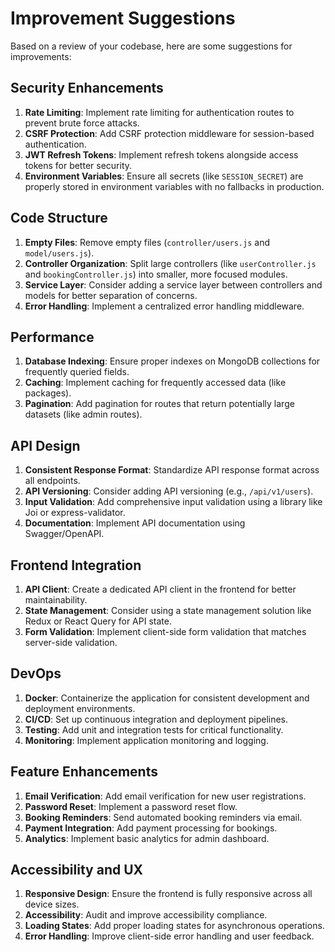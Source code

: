 # Improvement Suggestions

Based on a review of your codebase, here are some suggestions for improvements:

## Security Enhancements

1. **Rate Limiting**: Implement rate limiting for authentication routes to prevent brute force attacks.
2. **CSRF Protection**: Add CSRF protection middleware for session-based authentication.
3. **JWT Refresh Tokens**: Implement refresh tokens alongside access tokens for better security.
4. **Environment Variables**: Ensure all secrets (like `SESSION_SECRET`) are properly stored in environment variables with no fallbacks in production.

## Code Structure

1. **Empty Files**: Remove empty files (`controller/users.js` and `model/users.js`).
2. **Controller Organization**: Split large controllers (like `userController.js` and `bookingController.js`) into smaller, more focused modules.
3. **Service Layer**: Consider adding a service layer between controllers and models for better separation of concerns.
4. **Error Handling**: Implement a centralized error handling middleware.

## Performance

1. **Database Indexing**: Ensure proper indexes on MongoDB collections for frequently queried fields.
2. **Caching**: Implement caching for frequently accessed data (like packages).
3. **Pagination**: Add pagination for routes that return potentially large datasets (like admin routes).

## API Design

1. **Consistent Response Format**: Standardize API response format across all endpoints.
2. **API Versioning**: Consider adding API versioning (e.g., `/api/v1/users`).
3. **Input Validation**: Add comprehensive input validation using a library like Joi or express-validator.
4. **Documentation**: Implement API documentation using Swagger/OpenAPI.

## Frontend Integration

1. **API Client**: Create a dedicated API client in the frontend for better maintainability.
2. **State Management**: Consider using a state management solution like Redux or React Query for API state.
3. **Form Validation**: Implement client-side form validation that matches server-side validation.

## DevOps

1. **Docker**: Containerize the application for consistent development and deployment environments.
2. **CI/CD**: Set up continuous integration and deployment pipelines.
3. **Testing**: Add unit and integration tests for critical functionality.
4. **Monitoring**: Implement application monitoring and logging.

## Feature Enhancements

1. **Email Verification**: Add email verification for new user registrations.
2. **Password Reset**: Implement a password reset flow.
3. **Booking Reminders**: Send automated booking reminders via email.
4. **Payment Integration**: Add payment processing for bookings.
5. **Analytics**: Implement basic analytics for admin dashboard.

## Accessibility and UX

1. **Responsive Design**: Ensure the frontend is fully responsive across all device sizes.
2. **Accessibility**: Audit and improve accessibility compliance.
3. **Loading States**: Add proper loading states for asynchronous operations.
4. **Error Handling**: Improve client-side error handling and user feedback.
